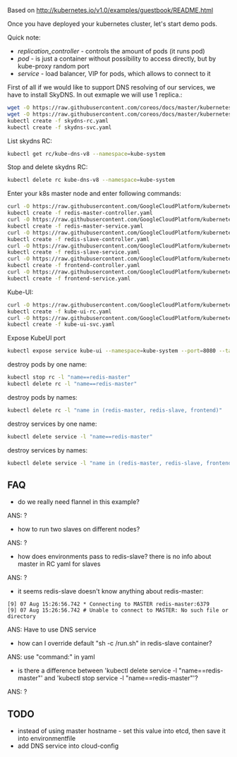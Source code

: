 Based on http://kubernetes.io/v1.0/examples/guestbook/README.html

Once you have deployed your kubernetes cluster, let's start demo pods.

Quick note:

* *replication_controller* - controls the amount of pods (it runs pod)
* *pod* - is just a container without possibility to access directly, but by kube-proxy random port
* *service* - load balancer, VIP for pods, which allows to connect to it

First of all if we would like to support DNS resolving of our services, we have to install SkyDNS. In out exmaple we will use 1 replica.:

```sh
wget -O https://raw.githubusercontent.com/coreos/docs/master/kubernetes/skydns-rc.yaml
wget -O https://raw.githubusercontent.com/coreos/docs/master/kubernetes/skydns-svc.yaml
kubectl create -f skydns-rc.yaml
kubectl create -f skydns-svc.yaml
```

List skydns RC:

```sh
kubectl get rc/kube-dns-v8 --namespace=kube-system
```

Stop and delete skydns RC:

```sh
kubectl delete rc kube-dns-v8 --namespace=kube-system
```

Enter your k8s master node and enter following commands:

```sh
curl -O https://raw.githubusercontent.com/GoogleCloudPlatform/kubernetes/v1.0.1/examples/guestbook/redis-master-controller.yaml
kubectl create -f redis-master-controller.yaml
curl -O https://raw.githubusercontent.com/GoogleCloudPlatform/kubernetes/v1.0.1/examples/guestbook/redis-master-service.yaml
kubectl create -f redis-master-service.yaml
curl -O https://raw.githubusercontent.com/GoogleCloudPlatform/kubernetes/v1.0.1/examples/guestbook/redis-slave-controller.yaml
kubectl create -f redis-slave-controller.yaml
curl -O https://raw.githubusercontent.com/GoogleCloudPlatform/kubernetes/v1.0.1/examples/guestbook/redis-slave-service.yaml
kubectl create -f redis-slave-service.yaml
curl -O https://raw.githubusercontent.com/GoogleCloudPlatform/kubernetes/v1.0.1/examples/guestbook/frontend-controller.yaml
kubectl create -f frontend-controller.yaml
curl -O https://raw.githubusercontent.com/GoogleCloudPlatform/kubernetes/v1.0.1/examples/guestbook/frontend-service.yaml
kubectl create -f frontend-service.yaml
```

Kube-UI:

```sh
curl -O https://raw.githubusercontent.com/GoogleCloudPlatform/kubernetes/release-1.0/cluster/addons/kube-ui/kube-ui-rc.yaml
kubectl create -f kube-ui-rc.yaml
curl -O https://raw.githubusercontent.com/GoogleCloudPlatform/kubernetes/release-1.0/cluster/addons/kube-ui/kube-ui-svc.yaml
kubectl create -f kube-ui-svc.yaml
```

Expose KubeUI port

```sh
kubectl expose service kube-ui --namespace=kube-system --port=8080 --target-port=8080 --public-ip="192.168.122.216" --name=kube-ui-web
```

destroy pods by one name:

```sh
kubectl stop rc -l "name==redis-master"
kubectl delete rc -l "name==redis-master"
```

destroy pods by names:

```sh
kubectl delete rc -l "name in (redis-master, redis-slave, frontend)"
```

destroy services by one name:

```sh
kubectl delete service -l "name==redis-master"
```

destroy services by names:

```sh
kubectl delete service -l "name in (redis-master, redis-slave, frontend)"
```

## FAQ

* do we really need flannel in this example?

ANS: ?

* how to run two slaves on different nodes?

ANS: ?

* how does environments pass to redis-slave? there is no info about master in RC yaml for slaves

ANS: ?

* it seems redis-slave doesn't know anything about redis-master:

```
[9] 07 Aug 15:26:56.742 * Connecting to MASTER redis-master:6379
[9] 07 Aug 15:26:56.742 # Unable to connect to MASTER: No such file or directory
```

ANS: Have to use DNS service

* how can I override default "sh -c /run.sh" in redis-slave container?

ANS: use "command:" in yaml

* is there a difference between 'kubectl delete service -l "name==redis-master"' and 'kubectl stop service -l "name==redis-master"'?

ANS: ?

## TODO

* instead of using master hostname - set this value into etcd, then save it into environmentfile
* add DNS service into cloud-config
